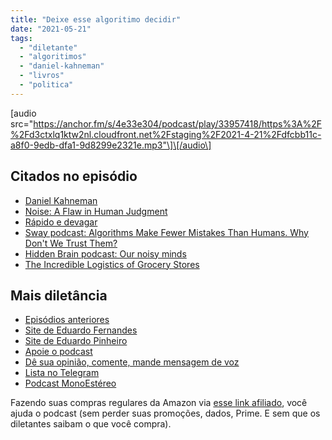 ```yaml
---
title: "Deixe esse algoritimo decidir"
date: "2021-05-21"
tags: 
  - "diletante"
  - "algoritimos"
  - "daniel-kahneman"
  - "livros"
  - "politica"
---
```


\[audio src="https://anchor.fm/s/4e33e304/podcast/play/33957418/https%3A%2F%2Fd3ctxlq1ktw2nl.cloudfront.net%2Fstaging%2F2021-4-21%2Fdfcbb11c-a8f0-9edb-dfa1-9d8299e2321e.mp3"\]\[/audio\]

## Citados no episódio

- [Daniel Kahneman](https://en.wikipedia.org/wiki/Daniel_Kahneman)
- [Noise: A Flaw in Human Judgment](https://www.amazon.com.br/Noise-Flaw-Human-Judgment-English-ebook/dp/B08KSC11KQ?__mk_pt_BR=%C3%85M%C3%85%C5%BD%C3%95%C3%91&dchild=1&keywords=Noise%3A+A+Flaw+in+Human+Judgment&qid=1621520693&sr=8-1&linkCode=ll1&tag=eduf-20&linkId=98a96ec839d8c8278aab103376d9af9d&language=pt_BR&ref_=as_li_ss_tl)
- [Rápido e devagar](https://www.amazon.com.br/R%C3%A1pido-devagar-Daniel-Kahneman/dp/853900383X?__mk_pt_BR=%C3%85M%C3%85%C5%BD%C3%95%C3%91&crid=37UTFJW5UUEPI&dchild=1&keywords=daniel+kahneman&qid=1621520740&sprefix=daniel+%2Caps%2C359&sr=8-4&linkCode=ll1&tag=eduf-20&linkId=a9efccd0a6c1a678dc3328fd4e42361c&language=pt_BR&ref_=as_li_ss_tl)
- [Sway podcast: Algorithms Make Fewer Mistakes Than Humans. Why Don't We Trust Them?](https://podcasts.apple.com/ca/podcast/sway/id1528594034?i=1000521990437)
- [Hidden Brain podcast: Our noisy minds](https://omny.fm/shows/hidden-brain/our-noisy-minds)
- [The Incredible Logistics of Grocery Stores](https://youtu.be/BNpk_OGEGlA)

## Mais diletância

- [Episódios anteriores](https://eduf.me/diletante/)
- [Site de Eduardo Fernandes](https://eduf.me/)
- [Site de Eduardo Pinheiro](https://tzal.org/)
- [Apoie o podcast](https://eduf.me/apoie/)
- [Dê sua opinião, comente, mande mensagem de voz](https://eduf.me/contato/)
- [Lista no Telegram](https://t.me/edufme)
- [Podcast MonoEstéreo](https://eduf.me/MonoEstéreo/)

Fazendo suas compras regulares da Amazon via [esse link afiliado](https://www.amazon.com.br/?&linkCode=ll2&tag=eduf-20&linkId=89f6c0120179c4d4d6f906d2100734f7&language=pt_BR&ref_=as_li_ss_tl), você ajuda o podcast (sem perder suas promoções, dados, Prime. E sem que os diletantes saibam o que você compra).
